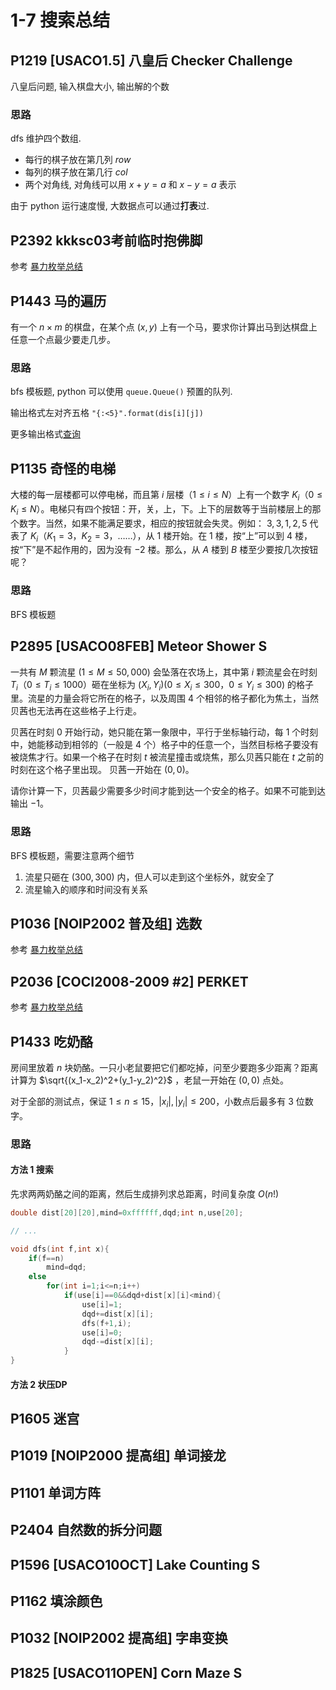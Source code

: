 # 1-7 搜索总结

## P1219	\[USACO1.5\] 八皇后 Checker Challenge

八皇后问题, 输入棋盘大小, 输出解的个数

### 思路

dfs 维护四个数组.
- 每行的棋子放在第几列 $row$
- 每列的棋子放在第几行 $col$
- 两个对角线, 对角线可以用 $x+y=a$ 和 $x-y=a$ 表示

由于 python 运行速度慢, 大数据点可以通过**打表**过.

## P2392	kkksc03考前临时抱佛脚

参考 [暴力枚举总结](../1-3_bruteforce/readme.md#p2392-kkksc03考前临时抱佛脚)

## P1443	马的遍历

有一个 $n \times m$ 的棋盘，在某个点 $(x, y)$ 上有一个马，要求你计算出马到达棋盘上任意一个点最少要走几步。

### 思路

bfs 模板题, python 可以使用 `queue.Queue()` 预置的队列.

输出格式左对齐五格 `"{:<5}".format(dis[i][j])`

更多输出格式[查询](https://docs.python.org/3/library/string.html)

## P1135	奇怪的电梯

大楼的每一层楼都可以停电梯，而且第 $i$ 层楼（$1 \le i \le N$）上有一个数字 $K_i$（$0 \le K_i \le N$）。电梯只有四个按钮：开，关，上，下。上下的层数等于当前楼层上的那个数字。当然，如果不能满足要求，相应的按钮就会失灵。例如： $3, 3, 1, 2, 5$ 代表了 $K_i$（$K_1=3$，$K_2=3$，……），从 $1$ 楼开始。在 $1$ 楼，按“上”可以到 $4$ 楼，按“下”是不起作用的，因为没有 $-2$ 楼。那么，从 $A$ 楼到 $B$ 楼至少要按几次按钮呢？

### 思路

BFS 模板题

## P2895	\[USACO08FEB\] Meteor Shower S

一共有 $M$ 颗流星 $(1\leq M\leq 50,000)$ 会坠落在农场上，其中第 $i$ 颗流星会在时刻 $T_i$（$0 \leq T _ i \leq 1000$）砸在坐标为 $(X_i,Y_i)(0\leq X_i\leq 300$，$0\leq Y_i\leq 300)$ 的格子里。流星的力量会将它所在的格子，以及周围 $4$ 个相邻的格子都化为焦土，当然贝茜也无法再在这些格子上行走。

贝茜在时刻 $0$ 开始行动，她只能在第一象限中，平行于坐标轴行动，每 $1$ 个时刻中，她能移动到相邻的（一般是 $4$ 个）格子中的任意一个，当然目标格子要没有被烧焦才行。如果一个格子在时刻 $t$ 被流星撞击或烧焦，那么贝茜只能在 $t$ 之前的时刻在这个格子里出现。 贝茜一开始在 $(0,0)$。

请你计算一下，贝茜最少需要多少时间才能到达一个安全的格子。如果不可能到达输出 $−1$。

### 思路

BFS 模板题，需要注意两个细节

1. 流星只砸在 $(300,300)$ 内，但人可以走到这个坐标外，就安全了
2. 流星输入的顺序和时间没有关系


## P1036	\[NOIP2002 普及组\] 选数

参考 [暴力枚举总结](../1-3_bruteforce/readme.md#p1036-noip2002-普及组-选数)

## P2036	\[COCI2008-2009 #2\] PERKET

参考 [暴力枚举总结](../1-3_bruteforce/readme.md#p2036-coci2008-2009-2-perket)

## P1433	吃奶酪

房间里放着 $n$ 块奶酪。一只小老鼠要把它们都吃掉，问至少要跑多少距离？距离计算为 $\sqrt{(x_1-x_2)^2+(y_1-y_2)^2}$ ，老鼠一开始在 $(0,0)$ 点处。

对于全部的测试点，保证 $1\leq n\leq 15$，$|x_i|, |y_i| \leq 200$，小数点后最多有 $3$ 位数字。

### 思路



#### 方法 1 搜索

先求两两奶酪之间的距离，然后生成排列求总距离，时间复杂度 $O(n!)$

```c++
double dist[20][20],mind=0xffffff,dqd;int n,use[20];

// ... 

void dfs(int f,int x){
	if(f==n)
		mind=dqd;
	else
		for(int i=1;i<=n;i++)
			if(use[i]==0&&dqd+dist[x][i]<mind){
				use[i]=1;
				dqd+=dist[x][i];
				dfs(f+1,i);
				use[i]=0;
				dqd-=dist[x][i];
			}
}
```
#### 方法 2 状压DP




## P1605	迷宫
## P1019	\[NOIP2000 提高组\] 单词接龙
## P1101	单词方阵
## P2404	自然数的拆分问题
## P1596	\[USACO10OCT\] Lake Counting S
## P1162	填涂颜色
## P1032	\[NOIP2002 提高组\] 字串变换
## P1825	\[USACO11OPEN\] Corn Maze S